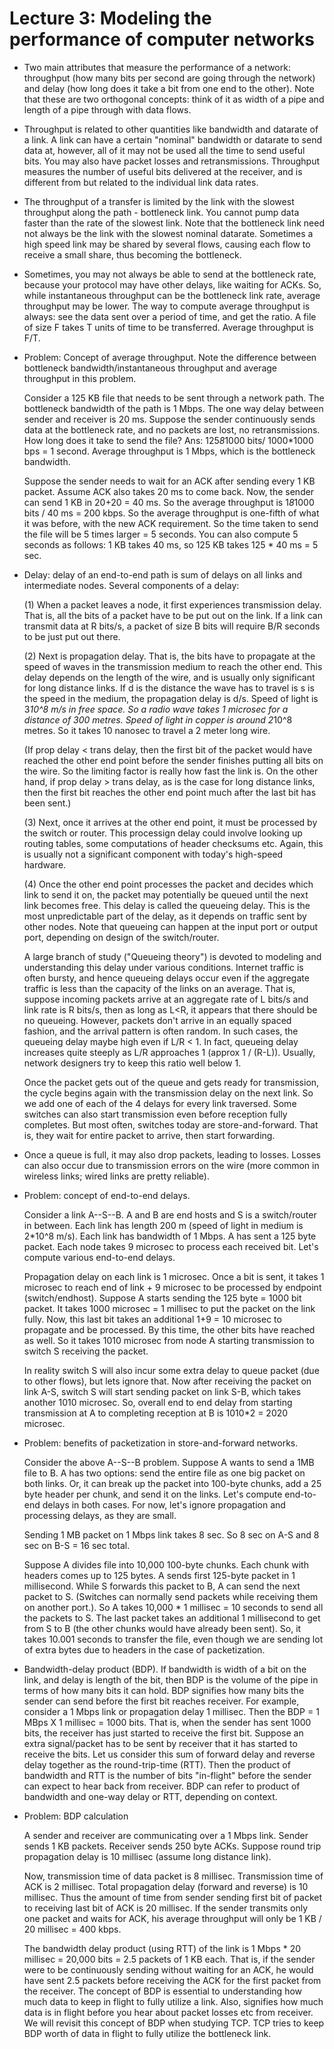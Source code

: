 Lecture 3: Modeling the performance of computer networks
=========================================================

* Two main attributes that measure the performance of a network:
  throughput (how many bits per second are going through the network)
  and delay (how long does it take a bit from one end to the
  other). Note that these are two orthogonal concepts: think of it as
  width of a pipe and length of a pipe through with data flows.

* Throughput is related to other quantities like bandwidth and
  datarate of a link. A link can have a certain "nominal" bandwidth or
  datarate to send data at, however, all of it may not be used all the
  time to send useful bits. You may also have packet losses and
  retransmissions. Throughput measures the number of useful bits
  delivered at the receiver, and is different from but related to the
  individual link data rates.

* The throughput of a transfer is limited by the link with the slowest
  throughput along the path - bottleneck link. You cannot pump data
  faster than the rate of the slowest link. Note that the bottleneck
  link need not always be the link with the slowest nominal
  datarate. Sometimes a high speed link may be shared by several
  flows, causing each flow to receive a small share, thus becoming the
  bottleneck.

* Sometimes, you may not always be able to send at the bottleneck
  rate, because your protocol may have other delays, like waiting for
  ACKs. So, while instantaneous throughput can be the bottleneck link
  rate, average throughput may be lower. The way to compute average
  throughput is always: see the data sent over a period of time, and
  get the ratio. A file of size F takes T units of time to be
  transferred. Average throughput is F/T. 

* Problem: Concept of average throughput. Note the difference between
  bottleneck bandwidth/instantaneous throughput and average throughput
  in this problem.

  Consider a 125 KB file that needs to be sent through a network
  path. The bottleneck bandwidth of the path is 1 Mbps. The one way
  delay between sender and receiver is 20 ms. Suppose the sender
  continuously sends data at the bottleneck rate, and no packets are
  lost, no retransmissions. How long does it take to send the file?
  Ans: 125*8*1000 bits/ 1000*1000 bps = 1 second. Average throughput
  is 1 Mbps, which is the bottleneck bandwidth.

  Suppose the sender needs to wait for an ACK after sending
  every 1 KB packet. Assume ACK also takes 20 ms to come back. Now,
  the sender can send 1 KB in 20+20 = 40 ms. So the average throughput
  is 1*8*1000 bits / 40 ms = 200 kbps. So the average throughput is
  one-fifth of what it was before, with the new ACK requirement. So
  the time taken to send the file will be 5 times larger = 5
  seconds. You can also compute 5 seconds as follows: 1 KB takes 40
  ms, so 125 KB takes 125 * 40 ms = 5 sec.

* Delay: delay of an end-to-end path is sum of delays on all links and
  intermediate nodes. Several components of a delay:

  (1) When a packet leaves a node, it first experiences transmission
  delay. That is, all the bits of a packet have to be put out on the
  link. If a link can transmit data at R bits/s, a packet of size B
  bits will require B/R seconds to be just put out there.

  (2) Next is propagation delay. That is, the bits have to propagate
  at the speed of waves in the transmission medium to reach the other
  end. This delay depends on the length of the wire, and is usually
  only significant for long distance links. If d is the distance the
  wave has to travel is s is the speed in the medium, the propagation
  delay is d/s. Speed of light is 3*10^8 m/s in free space. So a radio
  wave takes 1 microsec for a distance of 300 metres. Speed of light
  in copper is around 2*10^8 metres. So it takes 10 nanosec to travel
  a 2 meter long wire.

  (If prop delay < trans delay, then the first bit of the packet would
  have reached the other end point before the sender finishes putting
  all bits on the wire. So the limiting factor is really how fast the
  link is. On the other hand, if prop delay > trans delay, as is the
  case for long distance links, then the first bit reaches the other
  end point much after the last bit has been sent.)

  (3) Next, once it arrives at the other end point, it must be
  processed by the switch or router. This processign delay could
  involve looking up routing tables, some computations of header
  checksums etc. Again, this is usually not a significant component
  with today's high-speed hardware.

  (4) Once the other end point processes the packet and decides which
  link to send it on, the packet may potentially be queued until the
  next link becomes free. This delay is called the queueing
  delay. This is the most unpredictable part of the delay, as it
  depends on traffic sent by other nodes. Note that queueing can
  happen at the input port or output port, depending on design of the
  switch/router.

  A large branch of study ("Queueing theory") is devoted to modeling
  and understanding this delay under various conditions. Internet
  traffic is often bursty, and hence queueing delays occur even if the
  aggregate traffic is less than the capacity of the links on an
  average. That is, suppose incoming packets arrive at an aggregate
  rate of L bits/s and link rate is R bits/s, then as long as L<R, it
  appears that there should be no queueing. However, packets don't
  arrive in an equally spaced fashion, and the arrival pattern is
  often random. In such cases, the queueing delay maybe high even if
  L/R < 1. In fact, queueing delay increases quite steeply as L/R
  approaches 1 (approx 1 / (R-L)). Usually, network designers try to
  keep this ratio well below 1.

  Once the packet gets out of the queue and gets ready for
  transmission, the cycle begins again with the transmission delay on
  the next link. So we add one of each of the 4 delays for every link
  traversed. Some switches can also start transmission even before
  reception fully completes. But most often, switches today are
  store-and-forward. That is, they wait for entire packet to arrive,
  then start forwarding.

* Once a queue is full, it may also drop packets, leading to
  losses. Losses can also occur due to transmission errors on the wire
  (more common in wireless links; wired links are pretty reliable).

* Problem: concept of end-to-end delays. 

  Consider a link A--S--B. A and B are end hosts and S is a
  switch/router in between. Each link has length 200 m (speed of light
  in medium is 2*10^8 m/s). Each link has bandwidth of 1 Mbps. A has
  sent a 125 byte packet. Each node takes 9 microsec to process each
  received bit. Let's compute various end-to-end delays.

  Propagation delay on each link is 1 microsec. Once a bit is sent, it
  takes 1 microsec to reach end of link + 9 microsec to be processed
  by endpoint (switch/endhost). Suppose A starts sending the 125 byte
  = 1000 bit packet. It takes 1000 microsec = 1 millisec to put the
  packet on the link fully. Now, this last bit takes an additional 1+9
  = 10 microsec to propagate and be processed. By this time, the other
  bits have reached as well. So it takes 1010 microsec from node A
  starting transmission to switch S receiving the packet.

  In reality switch S will also incur some extra delay to queue packet
  (due to other flows), but lets ignore that. Now after receiving the
  packet on link A-S, switch S will start sending packet on link S-B,
  which takes another 1010 microsec. So, overall end to end delay from
  starting transmission at A to completing reception at B is 1010*2 =
  2020 microsec.

* Problem: benefits of packetization in store-and-forward networks.

  Consider the above A--S--B problem. Suppose A wants to send a 1MB
  file to B. A has two options: send the entire file as one big packet
  on both links. Or, it can break up the packet into 100-byte chunks,
  add a 25 byte header per chunk, and send it on the links. Let's
  compute end-to-end delays in both cases. For now, let's ignore
  propagation and processing delays, as they are small.

  Sending 1 MB packet on 1 Mbps link takes 8 sec. So 8 sec on A-S and
  8 sec on B-S = 16 sec total.

  Suppose A divides file into 10,000 100-byte chunks. Each chunk with
  headers comes up to 125 bytes. A sends first 125-byte packet in 1
  millisecond. While S forwards this packet to B, A can send the next
  packet to S. (Switches can normally send packets while receiving
  them on another port.). So A takes 10,000 * 1 millisec = 10 seconds
  to send all the packets to S. The last packet takes an additional 1
  millisecond to get from S to B (the other chunks would have already
  been sent). So, it takes 10.001 seconds to transfer the file, even
  though we are sending lot of extra bytes due to headers in the case
  of packetization.

* Bandwidth-delay product (BDP). If bandwidth is width of a bit on the
  link, and delay is length of the bit, then BDP is the volume of the
  pipe in terms of how many bits it can hold. BDP signifies how many
  bits the sender can send before the first bit reaches receiver. For
  example, consider a 1 Mbps link or propagation delay 1
  millisec. Then the BDP = 1 MBps X 1 millisec = 1000 bits. That is,
  when the sender has sent 1000 bits, the receiver has just started to
  receive the first bit. Suppose an extra signal/packet has to be sent
  by receiver that it has started to receive the bits. Let us consider
  this sum of forward delay and reverse delay together as the
  round-trip-time (RTT). Then the product of bandwidth and RTT is the
  number of bits "in-flight" before the sender can expect to hear back
  from receiver. BDP can refer to product of bandwidth and one-way
  delay or RTT, depending on context.

* Problem: BDP calculation

  A sender and receiver are communicating over a 1 Mbps link. Sender
  sends 1 KB packets. Receiver sends 250 byte ACKs. Suppose round trip
  propagation delay is 10 millisec (assume long distance link).

  Now, transmission time of data packet is 8 millisec. Transmission
  time of ACK is 2 millisec. Total propagation delay (forward and
  reverse) is 10 millisec. Thus the amount of time from sender sending
  first bit of packet to receiving last bit of ACK is 20 millisec. If
  the sender transmits only one packet and waits for ACK, his average
  throughput will only be 1 KB / 20 millisec = 400 kbps.

  The bandwidth delay product (using RTT) of the link is 1 Mbps * 20
  millisec = 20,000 bits = 2.5 packets of 1 KB each. That is, if the
  sender were to be continuously sending without waiting for an ACK,
  he would have sent 2.5 packets before receiving the ACK for the
  first packet from the receiver. The concept of BDP is essential to
  understanding how much data to keep in flight to fully utilize a
  link. Also, signifies how much data is in flight before you hear
  about packet losses etc from receiver. We will revisit this concept
  of BDP when studying TCP. TCP tries to keep BDP worth of data in
  flight to fully utilize the bottleneck link.


